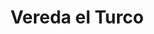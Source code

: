 ---
title: Vereda el Turco
nombre_comunidad: Vereda el Turco
municipio: Santander de Quilichao
departamento: Cauca
descripcion: >
  Es una comunidad ubicada a unos 40 minutos del casco urbano a través de vía
  terciaria. Cuenta con redes de distribución de agua potable y energía. Se
  dedican principalmente a la agricultura, (producción, comercialización y
  consumo del café), Apicultura y Producción de panela
num_personas: 200
num_familias: 80
min_distancia_casco_urbano: 42
km_distancia_casco_urbano: 28
vias_acceso: >-
  vía terciaria, la mitad está pavimentada y la otra mitad en afirmado. Se
  encuentran en buen estado.
infraestructura_comunitaria:
  - Instituciones educativas (IE)
  - Puestos de Salud
  - Iglesias
  - Espacios deportivos
notas_infraestructura_comunitaria: Escuela básica primaria y Colegio básica secundaria.
liderazgo_comunidad:
  - >-
    Se destaca un liderazgo en varios grupos etarios. Acostumbran a realizar
    mingas
inclusion_diversidad_genero: null
comentarios_conectividad: >-
  Los pobladores de la vereda cuentan con dispositivos móviles

  No tienen la posibilidad de acceder a una red por ausencia de puntos vive
  digital y zonas wifi en la vereda.

  Servicios de internet con operadores móviles particulares. 
punto_SOLE: Punto Vive Digital
comentarios_punto_SOLE:
  - No Hay computadores en el Punto Vive Digital.
ppales_actividades_economicas_vocacion_productiva:
  - Agricultura
  - Apicultura
  - Turismo de naturaleza
comentarios_ppales_actividades_economicas_vocacion_productiva: >-
  Agricultura (producción, comercialización y consumo del café; Producción de
  panela; Cultivo de musáceas y Pancoger).

  Servicios agroecoturísticos (caminatas ecológicas, avistamiento de aves,
  artesanos, pajareros de oro).
comunidad_sostenible_uso_suelo: null
org_con_proyeccion:
  - Proyecto de caficultura
  - Proyecto de apicultura
  - Proyecto agreoecoturístico
  - MAGROVIDA
  - ASPROAM
servicios_publicos_comunidades_focalizadas:
  - Acueducto-Santander de Quilichao
  - Energía-Santander de Quilichao
  - Recolección de basuras-Santander de Quilichao
comunidades_focalizadas_educacion_infraestructura_educativa: []
comunidades_focalizadas_practicas_organizativas:
  - Junta de Acción Comunal
  - Asociación de cultivos transitorios
  - Asociacion De Productores Agropecuarios Municipal
  - Asociación de Apicultores del Norte del Cauca
  - Asociación Nacional de Usuarios Campesinos
  - PROINCAUCA
  - Plataforma Juvenil
conectividad_minima: Regular
iniciativas_priorizadas:
  - Café
  - Hortalizas
org_focalizada:
  - Asproam
  - Agrovida
riesgo: Bajo
otros_programas_USAID:
  - >-
    Proyecto de sistema de acueducto y alcantarillad apoyado por el Programa de
    Gobernabilidad Regional (RGA) de USAID y aprobado para ser financiado con
    recursos del Sistema General de Regalías
alianzas_colaboradores:
  - En alianza con la Juntas de Acción Comunal
  - ' la Asociación de Juntas'
  - ' la Administración Municipal y bajo el liderazgo del Gobierno Departamental'
  - ' se participa en el Programa "Camino de Oportunidades" cuya finalidad es la conservación de las vías a través de actividades de: rocería'
  - ' drenaje'
  - ' podas de vegetación'
  - |2-
     bacheos y procesos de conservación de recursos naturales.
    Ciudades
  - ' entornos y ruralidades saludables-Planes de Acción Comunitarios territoriales de oportunidades sostenibles (Taller Casa Pintada; Muralismo; Grupos de ayuda mutua; Proyectos de intervención comunitaria en atención de necesidades psicosociales'
  - ' saneamiento básico'
  - ' infraestructura'
  - ' arte'
  - >2-
     cultura y deporte.
    Iniciativa de la administración municipal que arrancó con un pilotaje en la
    zona urbana y podría revisarse la posibilidad de articulación para la zona
    rural.

    Universidades: Univalle; Universidad Nacional; UNAD.

    SENA: Formación Técnica
  - ' Tecnológica y complementaria. '
posibilidad_iniciativas_conjuntas_aliados_2:
  - '"Programa ""Camino de Oportunidades"""'
  - '"Ciudades, entornos y ruralidades saludables"'
  - '"Formación Técnica, Tecnológica y complementaria"'
actividades_ocio: []
medios_comunicacion_narrativas_locales:
  - UMA KIWE-STEREO
  - EMISORA MONDOMO STEREO
num_visitas_realizadas: 10
num_diagnosticos_rurales_participativos_realizados: 1
infraestructura_salud_atencion_psicosocial:
  - Centro de salud
  - Promotora de salud
notas_infraestructura_salud_atencion_psicosocial: null
num_visitas_predio: 0
url: /reportes/vereda-el-turco
layout: comunidad
download_file: /reportes/vereda-el-turco.pdf

---